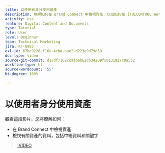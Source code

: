 ```yaml
---
title: 以使用者身分使用資產
description: 瞭解如何在 Brand Connect 中檢視資產，以及如何在 [!UICONTROL Workfront DAM] 中檢視有關資產的資料，包括中繼資料和關鍵字。
activity: use
feature: Digital Content and Documents
type: Tutorial
role: User
level: Beginner
team: Technical Marketing
jira: KT-8985
exl-id: 67bc9228-f16e-4cba-bae2-d223e9d79d39
doc-type: video
source-git-commit: d17df7162ccaab6b62db34209f50131927c0a532
workflow-type: ht
source-wordcount: '55'
ht-degree: 100%

---
```


# 以使用者身分使用資產

觀看這段影片，您將瞭解如何：

* 在 Brand Connect 中檢視資產
* 檢視有關資產的資料，包括中繼資料和關鍵字

>[!VIDEO](https://video.tv.adobe.com/v/335247/?quality=12&learn=on&enablevpops)
